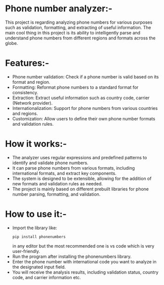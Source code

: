 # Phone number analyzer:-
This project is regarding analyzing phone numbers for various purposes such as validation, formatting, and extracting of useful information. The main cool thing in this project is its ability to intelligently parse and understand phone numbers from different regions and formats across the globe.

# Features:-
- Phone number validation: Check if a phone number is valid based on its format and region.
- Formatting: Reformat phone numbers to a standard format for consistency.
- Extraction: Extract useful information such as country code, carrier (Network provider).
- Internationalization: Support for phone numbers from various countries and regions.
- Customization: Allow users to define their own phone number formats and validation rules.

# How it works:-
- The analyzer uses regular expressions and predefined patterns to identify and validate phone numbers.
- It can parse phone numbers from various formats, including international formats, and extract key components.
- The system is designed to be extensible, allowing for the addition of new formats and validation rules as needed.
- The project is mainly based on different prebuilt libraries for phone number parsing, formatting, and validation.

# How to use it:-
- Import the library like:
   ```
   pip install phonenumbers
   ```                                                                              
     in any editor but the most recommended one is vs code which is very user-friendly.
- Run the program after installing the phonenumbers library.
- Enter the phone number with international code you want to analyze in the designated input field.
- You will receive the analysis results, including validation status, country code, and carrier information etc.